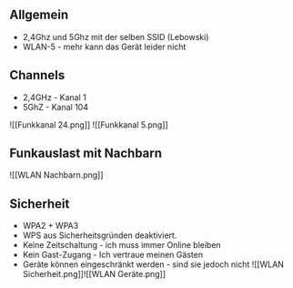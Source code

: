 ## Allgemein 

- 2,4Ghz und 5Ghz mit der selben SSID (Lebowski)
- WLAN-5 - mehr kann das Gerät leider nicht
## Channels

- 2,4GHz - Kanal 1
- 5GhZ - Kanal 104

![[Funkkanal 24.png]]
![[Funkkanal 5.png]]

## Funkauslast mit Nachbarn

![[WLAN Nachbarn.png]]
## Sicherheit
- WPA2 + WPA3
- WPS aus Sicherheitsgründen deaktiviert. 
- Keine Zeitschaltung - ich muss immer Online bleiben
- Kein Gast-Zugang - Ich vertraue meinen Gästen 
- Geräte können eingeschränkt werden - sind sie jedoch nicht
![[WLAN Sicherheit.png]]![[WLAN Geräte.png]]